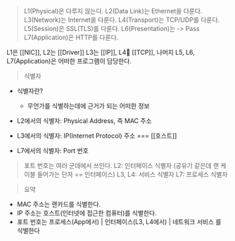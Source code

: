 > L1(Physical)은 다루지 않는다.
> L2(Data Link)는 Ethernet을 다룬다.
> L3(Network)는 Internet을 다룬다.
> L4(Transport)는 TCP/UDP를 다룬다.
> L5(Session)은 SSL(TLS)를 다룬다.
> L6(Presentation)는 -> Pass
> L7(Application)은 HTTP를 다룬다.

L1은 [[NIC]], L2는 [[Driver]] L3는 [[IP]], L4 [[TCP]], 나머지 L5, L6, L7(Application)은 어떠한 프로그램이 담당한다.

> 식별자

- 식별자란?
	- 무언가를 식별하는데에 근거가 되는 어떠한 정보

- L2에서의 식별자: Physical Address, 즉 MAC 주소
- L3에서의 식별자: IP(Internet Protocol) 주소 === [[호스트]]
- L7에서의 식별자: Port 번호

> 포트 번호는 여러 군데에서 쓰인다.
> L2: 인터페이스 식별자 (공유기 같은데 랜 케이블 들어가는 단자 == 인터페이스)
> L3, L4: 서비스 식별자
> L7: 프로세스 식별자
> 

> 요약

- MAC 주소는 랜카드를 식별한다.
- IP 주소는 호스트(인터넷에 접근한 컴퓨터)를 식별한다.
- 포트 번호는 프로세스(App에서) | 인터페이스(L3, L4에서) | 네트워크 서비스 를 식별한다